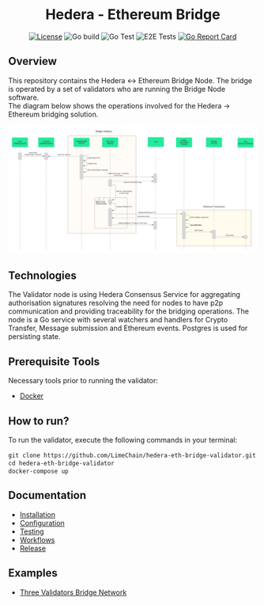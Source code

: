 
<div align="center">

# Hedera - Ethereum Bridge


[![License](https://img.shields.io/badge/License-Apache%202.0-blue.svg)](https://opensource.org/licenses/Apache-2.0)
![Go build](https://github.com/LimeChain/hedera-eth-bridge-validator/workflows/Go%20build/badge.svg)
![Go Test](https://github.com/LimeChain/hedera-eth-bridge-validator/workflows/Go%20Test/badge.svg)
![E2E Tests](https://github.com/LimeChain/hedera-eth-bridge-validator/workflows/E2E%20Tests/badge.svg?branch=main)
[![Go Report Card](https://goreportcard.com/badge/github.com/LimeChain/hedera-eth-bridge-validator)](https://goreportcard.com/report/github.com/LimeChain/hedera-eth-bridge-validator)

</div>

## Overview 
This repository contains the Hedera <-> Ethereum Bridge Node. The bridge is operated by a set of validators who are running the Bridge Node software.  
The diagram below shows the operations involved for the Hedera -> Ethereum bridging solution.

<p align="center">

![Hedera-Ethereum-MVP](docs/images/hedera-eth-mvp.png "Hedera->Ethereum") 

</p>

## Technologies
The Validator node is using Hedera Consensus Service for aggregating authorisation signatures resolving the need for nodes to have p2p communication and providing traceability for the bridging operations.
The node is a Go service with several watchers and handlers for Crypto Transfer, Message submission and Ethereum events.
Postgres is used for persisting state.

## Prerequisite Tools

Necessary tools prior to running the validator:

- [Docker](https://www.docker.com/products/docker-desktop)

## How to run?

To run the validator, execute the following commands in your terminal:

```
git clone https://github.com/LimeChain/hedera-eth-bridge-validator.git
cd hedera-eth-bridge-validator
docker-compose up
```

## Documentation
 - [Installation](docs/installation.md)
 - [Configuration](docs/configuration.md)
 - [Testing](docs/testing.md)
 - [Workflows](docs/workflows.md)
 - [Release](docs/release.md)

## Examples
* [Three Validators Bridge Network](./examples/three-validators/README.md)